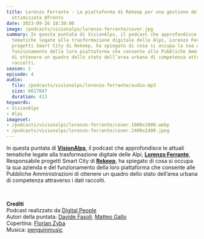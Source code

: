 ```yaml
---
title: Lorenzo Ferrante - La piattaforma di Rekeep per una gestione del territorio
  ottimizzata @Trento
date: 3023-09-26 18:30:00
image: /podcasts/visionalps/lorenzo-ferrante/cover.jpg
summary: In questa puntata di VisionAlps, il podcast che approfondisce le attuali
  tematiche legate alla trasformazione digitale delle Alpi, Lorenzo Ferrante, Responsabile
  progetti Smart City di Rekeep, ha spiegato di cosa si occupa la sua azienda e del
  funzionamento della loro piattaforma che consente alle Pubbliche Amministrazioni
  di ottenere un quadro dello stato dell’area urbana di competenza attraverso i dati
  raccolti.
season: 2
episode: 4
audio:
  file: /podcasts/visionalps/lorenzo-ferrante/audio.mp3
  size: 6617047
  duration: 413
keywords:
- VisionAlps
- Alpi
imageset:
- /podcasts/visionalps/lorenzo-ferrante/cover.1000x1000.webp
- /podcasts/visionalps/lorenzo-ferrante/cover.2400x2400.jpeg
---
```


In questa puntata di **[VisionAlps](https://www.visionalps.com/)**, il podcast che approfondisce le attuali tematiche legate alla trasformazione digitale delle Alpi, [**Lorenzo Ferrante**](https://it.linkedin.com/in/ferrantelorenzo), Responsabile progetti Smart City di **[Rekeep](https://www.rekeep.com/)**, ha spiegato di cosa si occupa la sua azienda e del funzionamento della loro piattaforma che consente alle Pubbliche Amministrazioni di ottenere un quadro dello stato dell’area urbana di competenza attraverso i dati raccolti.

<br>

**Crediti**<br>
Podcast realizzato da [Digital People](https://w3id.org/digitalpeople)<br>
Autori della puntata: [Davide Fasoli](https://www.linkedin.com/in/davide-fasoli-2b3246179/), [Matteo Gallo](https://www.linkedin.com/in/matteo-gallo-4a5ab31a8/)<br>
Copertina: [Florian Zyba](https://www.linkedin.com/in/florian-zyba/)<br>
Musica: [penguinmusic](https://pixabay.com/users/penguinmusic-24940186/)